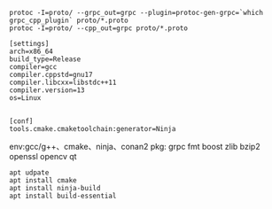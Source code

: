 ```shell
protoc -I=proto/ --grpc_out=grpc --plugin=protoc-gen-grpc=`which grpc_cpp_plugin` proto/*.proto
protoc -I=proto/ --cpp_out=grpc proto/*.proto
```


```
[settings]
arch=x86_64
build_type=Release
compiler=gcc
compiler.cppstd=gnu17
compiler.libcxx=libstdc++11
compiler.version=13
os=Linux


[conf]
tools.cmake.cmaketoolchain:generator=Ninja

```


env:gcc/g++、cmake、ninja、conan2
pkg:
grpc
fmt
boost
zlib
bzip2
openssl
opencv
qt


```shell
apt udpate
apt install cmake
apt install ninja-build
apt install build-essential

```